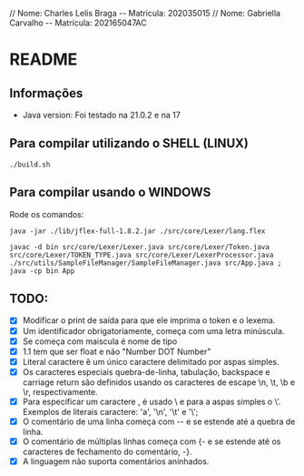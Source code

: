 // Nome: Charles Lelis Braga -- Matrícula: 202035015
// Nome: Gabriella Carvalho -- Matrícula: 202165047AC

# README

## Informações

- Java version: Foi testado na 21.0.2 e na 17

## Para compilar utilizando o SHELL (LINUX)

```
./build.sh
```

## Para compilar usando o WINDOWS

Rode os comandos:

```
java -jar ./lib/jflex-full-1.8.2.jar ./src/core/Lexer/lang.flex
```

```
javac -d bin src/core/Lexer/Lexer.java src/core/Lexer/Token.java src/core/Lexer/TOKEN_TYPE.java src/core/Lexer/LexerProcessor.java  ./src/utils/SampleFileManager/SampleFileManager.java src/App.java ; java -cp bin App
```

## TODO:

- [X] Modificar o print de saída para que ele imprima o token e o lexema.
- [X] Um identificador obrigatoriamente, começa com uma letra minúscula.
- [X] Se começa com maiscula é nome de tipo
- [X] 1.1 tem que ser float e não "Number DOT Number"
- [X] Literal caractere ́é um único caractere delimitado por aspas simples.
- [X] Os caracteres especiais quebra-de-linha, tabulação, backspace e carriage return são definidos usando os caracteres de escape \n, \t, \b e \r, respectivamente. 
- [X] Para especificar um caractere \, é usado \\ e para a aspas simples o \’. Exemplos de literais caractere: 'a', '\n', '\t' e '\\';
- [X] O comentário de uma linha começa com -- e se estende até a quebra de linha.
- [X] O comentário de múltiplas linhas começa com {- e se estende até os caracteres de fechamento do comentário, -}.
- [X] A linguagem não suporta comentários aninhados.
